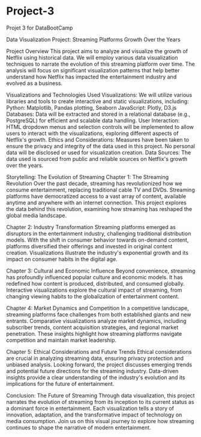 # Project-3
Projet 3 for DataBootCamp 

Data Visualization Project: Streaming Platforms Growth Over the Years

Project Overview
This project aims to analyze and visualize the growth of Netflix using historical data. We will employ various data visualization techniques to narrate the evolution of this streaming platform over time. The analysis will focus on significant visualization patterns that help better understand how Netflix has impacted the entertainment industry and evolved as a business.

Visualizations and Technologies Used
Visualizations: We will utilize various libraries and tools to create interactive and static visualizations, including:
Python: Matplotlib, Pandas plotting, Seaborn
JavaScript: Plotly, D3.js
Databases: Data will be extracted and stored in a relational database (e.g., PostgreSQL) for efficient and scalable data handling.
User Interaction: HTML dropdown menus and selection controls will be implemented to allow users to interact with the visualizations, exploring different aspects of Netflix's growth.
Ethics and Considerations: Measures have been taken to ensure the privacy and integrity of the data used in this project. No personal data will be disclosed or used for visualization creation.
Data Sources: The data used is sourced from public and reliable sources on Netflix's growth over the years.

Storytelling: The Evolution of Streaming
Chapter 1: The Streaming Revolution
Over the past decade, streaming has revolutionized how we consume entertainment, replacing traditional cable TV and DVDs. Streaming platforms have democratized access to a vast array of content, available anytime and anywhere with an internet connection. This project explores the data behind this revolution, examining how streaming has reshaped the global media landscape.

Chapter 2: Industry Transformation
Streaming platforms emerged as disruptors in the entertainment industry, challenging traditional distribution models. With the shift in consumer behavior towards on-demand content, platforms diversified their offerings and invested in original content creation. Visualizations illustrate the industry's exponential growth and its impact on consumer habits in the digital age.

Chapter 3: Cultural and Economic Influence
Beyond convenience, streaming has profoundly influenced popular culture and economic models. It has redefined how content is produced, distributed, and consumed globally. Interactive visualizations explore the cultural impact of streaming, from changing viewing habits to the globalization of entertainment content.

Chapter 4: Market Dynamics and Competition
In a competitive landscape, streaming platforms face challenges from both established giants and new entrants. Comparative visualizations analyze market dynamics, including subscriber trends, content acquisition strategies, and regional market penetration. These insights highlight how streaming platforms navigate competition and maintain market leadership.

Chapter 5: Ethical Considerations and Future Trends
Ethical considerations are crucial in analyzing streaming data, ensuring privacy protection and unbiased analysis. Looking forward, the project discusses emerging trends and potential future directions for the streaming industry. Data-driven insights provide a clear understanding of the industry's evolution and its implications for the future of entertainment.

Conclusion: The Future of Streaming
Through data visualization, this project narrates the evolution of streaming from its inception to its current status as a dominant force in entertainment. Each visualization tells a story of innovation, adaptation, and the transformative impact of technology on media consumption. Join us on this visual journey to explore how streaming continues to shape the narrative of modern entertainment.
